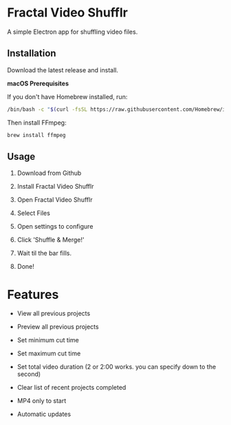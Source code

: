 # Fractal Video Shufflr

A simple Electron app for shuffling video files.

## Installation

Download the latest release and install. 

**macOS Prerequisites**

If you don't have Homebrew installed, run:

```bash
/bin/bash -c "$(curl -fsSL https://raw.githubusercontent.com/Homebrew/install/HEAD/install.sh)"
```

Then install FFmpeg:

```bash
brew install ffmpeg
```

## Usage


1. Download from Github

2. Install Fractal Video Shufflr

3. Open Fractal Video Shufflr

4. Select Files

5. Open settings to configure

6. Click 'Shuffle & Merge!'

7. Wait til the bar fills.

8. Done!

# Features

- View all previous projects

- Preview all previous projects

- Set minimum cut time 

- Set maximum cut time

- Set total video duration (2 or 2:00 works. you can specify down to the second)

- Clear list of recent projects completed

- MP4 only to start

- Automatic updates
